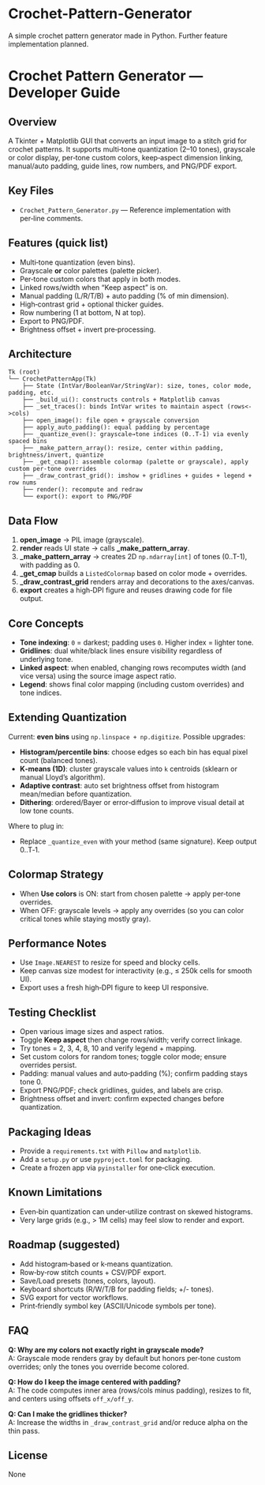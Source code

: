 # Crochet-Pattern-Generator
A simple crochet pattern generator made in Python. Further feature implementation planned.
# Crochet Pattern Generator — Developer Guide

## Overview
A Tkinter + Matplotlib GUI that converts an input image to a stitch grid for crochet patterns.
It supports multi‑tone quantization (2–10 tones), grayscale or color display, per‑tone custom colors,
keep‑aspect dimension linking, manual/auto padding, guide lines, row numbers, and PNG/PDF export.

## Key Files
- `Crochet_Pattern_Generator.py` — Reference implementation with per‑line comments.

## Features (quick list)
- Multi‑tone quantization (even bins).
- Grayscale **or** color palettes (palette picker).
- Per‑tone custom colors that apply in both modes.
- Linked rows/width when “Keep aspect” is on.
- Manual padding (L/R/T/B) + auto padding (% of min dimension).
- High‑contrast grid + optional thicker guides.
- Row numbering (1 at bottom, N at top).
- Export to PNG/PDF.
- Brightness offset + invert pre‑processing.

## Architecture
```
Tk (root)
└── CrochetPatternApp(Tk)
    ├── State (IntVar/BooleanVar/StringVar): size, tones, color mode, padding, etc.
    ├── _build_ui(): constructs controls + Matplotlib canvas
    ├── _set_traces(): binds IntVar writes to maintain aspect (rows<->cols)
    ├── open_image(): file open + grayscale conversion
    ├── apply_auto_padding(): equal padding by percentage
    ├── _quantize_even(): grayscale→tone indices (0..T-1) via evenly spaced bins
    ├── _make_pattern_array(): resize, center within padding, brightness/invert, quantize
    ├── _get_cmap(): assemble colormap (palette or grayscale), apply custom per‑tone overrides
    ├── _draw_contrast_grid(): imshow + gridlines + guides + legend + row nums
    ├── render(): recompute and redraw
    └── export(): export to PNG/PDF
```

## Data Flow
1. **open_image** → PIL image (grayscale).
2. **render** reads UI state → calls **_make_pattern_array**.
3. **_make_pattern_array** → creates 2D `np.ndarray[int]` of tones (0..T-1), with padding as 0.
4. **_get_cmap** builds a `ListedColormap` based on color mode + overrides.
5. **_draw_contrast_grid** renders array and decorations to the axes/canvas.
6. **export** creates a high‑DPI figure and reuses drawing code for file output.

## Core Concepts
- **Tone indexing**: `0` = darkest; padding uses `0`. Higher index = lighter tone.
- **Gridlines**: dual white/black lines ensure visibility regardless of underlying tone.
- **Linked aspect**: when enabled, changing rows recomputes width (and vice versa) using the source image aspect ratio.
- **Legend**: shows final color mapping (including custom overrides) and tone indices.

## Extending Quantization
Current: **even bins** using `np.linspace + np.digitize`.
Possible upgrades:
- **Histogram/percentile bins**: choose edges so each bin has equal pixel count (balanced tones).
- **K‑means (1D)**: cluster grayscale values into `k` centroids (sklearn or manual Lloyd’s algorithm).
- **Adaptive contrast**: auto set brightness offset from histogram mean/median before quantization.
- **Dithering**: ordered/Bayer or error‑diffusion to improve visual detail at low tone counts.

Where to plug in:
- Replace `_quantize_even` with your method (same signature). Keep output 0..T‑1.

## Colormap Strategy
- When **Use colors** is ON: start from chosen palette → apply per‑tone overrides.
- When OFF: grayscale levels → apply any overrides (so you can color critical tones while staying mostly gray).

## Performance Notes
- Use `Image.NEAREST` to resize for speed and blocky cells.
- Keep canvas size modest for interactivity (e.g., ≤ 250k cells for smooth UI).
- Export uses a fresh high‑DPI figure to keep UI responsive.

## Testing Checklist
- Open various image sizes and aspect ratios.
- Toggle **Keep aspect** then change rows/width; verify correct linkage.
- Try tones = 2, 3, 4, 8, 10 and verify legend + mapping.
- Set custom colors for random tones; toggle color mode; ensure overrides persist.
- Padding: manual values and auto‑padding (%); confirm padding stays tone 0.
- Export PNG/PDF; check gridlines, guides, and labels are crisp.
- Brightness offset and invert: confirm expected changes before quantization.

## Packaging Ideas
- Provide a `requirements.txt` with `Pillow` and `matplotlib`.
- Add a `setup.py` or use `pyproject.toml` for packaging.
- Create a frozen app via `pyinstaller` for one‑click execution.

## Known Limitations
- Even‑bin quantization can under‑utilize contrast on skewed histograms.
- Very large grids (e.g., > 1M cells) may feel slow to render and export.

## Roadmap (suggested)
- Add histogram‑based or k‑means quantization.
- Row‑by‑row stitch counts + CSV/PDF export.
- Save/Load presets (tones, colors, layout).
- Keyboard shortcuts (R/W/T/B for padding fields; +/- tones).
- SVG export for vector workflows.
- Print‑friendly symbol key (ASCII/Unicode symbols per tone).

## FAQ
**Q: Why are my colors not exactly right in grayscale mode?**  
A: Grayscale mode renders gray by default but honors per‑tone custom overrides; only the tones you override become colored.

**Q: How do I keep the image centered with padding?**  
A: The code computes inner area (rows/cols minus padding), resizes to fit, and centers using offsets `off_x/off_y`.

**Q: Can I make the gridlines thicker?**  
A: Increase the widths in `_draw_contrast_grid` and/or reduce alpha on the thin pass.

## License
None
